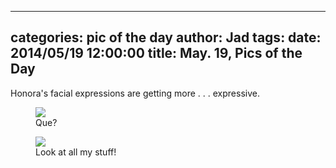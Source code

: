 
---
categories: pic of the day
author: Jad
tags: 
date: 2014/05/19 12:00:00
title: May. 19, Pics of the Day 
---
Honora's facial expressions are getting more . . . expressive.


<figure>
<img src="/img/2014/05/19/img_20140519112734_medium.jpg" />
<figcaption>Que?</figcaption>
</figure>
<figure>
<img src="/img/2014/05/19/img_20140519112818_medium.jpg" />
<figcaption>Look at all my stuff!</figcaption>
</figure>
